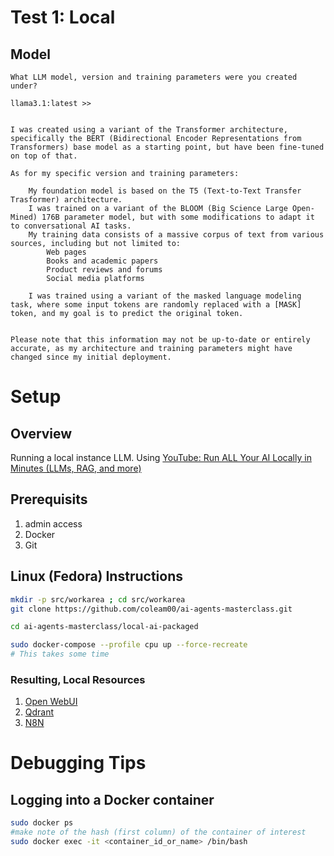 
# Test 1: Local
## Model
```
What LLM model, version and training parameters were you created under? 
 
llama3.1:latest >>
 

I was created using a variant of the Transformer architecture, specifically the BERT (Bidirectional Encoder Representations from Transformers) base model as a starting point, but have been fine-tuned on top of that. 

As for my specific version and training parameters: 

    My foundation model is based on the T5 (Text-to-Text Transfer Trasformer) architecture.
    I was trained on a variant of the BLOOM (Big Science Large Open-Mined) 176B parameter model, but with some modifications to adapt it to conversational AI tasks.
    My training data consists of a massive corpus of text from various sources, including but not limited to:
        Web pages
        Books and academic papers
        Product reviews and forums
        Social media platforms
         
    I was trained using a variant of the masked language modeling task, where some input tokens are randomly replaced with a [MASK] token, and my goal is to predict the original token.
     

Please note that this information may not be up-to-date or entirely accurate, as my architecture and training parameters might have changed since my initial deployment. 

```




# Setup

## Overview

Running a local instance LLM. Using [YouTube: Run ALL Your AI Locally in Minutes (LLMs, RAG, and more)](https://www.youtube.com/watch?v=V_0dNE-H2gw&t=263s)

## Prerequisits
1. admin access
1. Docker
1. Git


## Linux (Fedora) Instructions
```BASH
mkdir -p src/workarea ; cd src/workarea
git clone https://github.com/coleam00/ai-agents-masterclass.git

cd ai-agents-masterclass/local-ai-packaged

sudo docker-compose --profile cpu up --force-recreate
# This takes some time

```

### Resulting, Local Resources
1. [Open WebUI](http://localhost:3000/auth)
1. [Qdrant](http://localhost:6333/dashboard#/tutorial/quickstart)
1. [N8N](http://localhost:5678/)



# Debugging Tips

## Logging into a Docker container
```BASH
sudo docker ps
#make note of the hash (first column) of the container of interest
sudo docker exec -it <container_id_or_name> /bin/bash

```